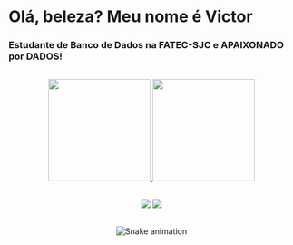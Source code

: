 <h1>Olá, beleza? Meu nome é Victor</h1>
<h3>Estudante de Banco de Dados na FATEC-SJC e APAIXONADO por DADOS!</h3>

##

<div align="center">
  <a href="https://github.com/victornaca">
  <img height="180em" src="https://github-readme-stats.vercel.app/api?username=victornaca&show_icons=true&theme=radical&hide_border=false&title_color=blue&include_all_commits=true&count_private=true"/>
  <img height="180em" src="https://github-readme-stats.vercel.app/api/top-langs/?username=victornaca&layout=compact&langs_count=7&theme=radical&title_color=blue"/>
</div>

##

<div align="center"> 
  <a href=https://www.instagram.com/victor.naca/" target="_blank"><img src="https://img.shields.io/badge/Instagram-E4405F?style=for-the-badge&logo=instagram&logoColor=white"></a>
  <a href="https://www.linkedin.com/in/victor-fernandes-1a61a917b/" target="_blank"><img src="https://img.shields.io/badge/-LinkedIn-%230077B5?style=for-the-badge&logo=linkedin&logoColor=white" target="_blank"></a> 
  
##

  ![Snake animation](https://github.com/thekauej/thekauej/blob/output/github-contribution-grid-snake.svg)

<!--
**thekauej/thekauej** is a ✨ _special_ ✨ repository because its `README.md` (this file) appears on your GitHub profile.

Here are some ideas to get you started:

- 🔭 I’m currently working on ...
- 🌱 I’m currently learning ...
- 👯 I’m looking to collaborate on ...
- 🤔 I’m looking for help with ...
- 💬 Ask me about ...
- 📫 How to reach me: ...
- 😄 Pronouns: ...
- ⚡ Fun fact: ...
-->
